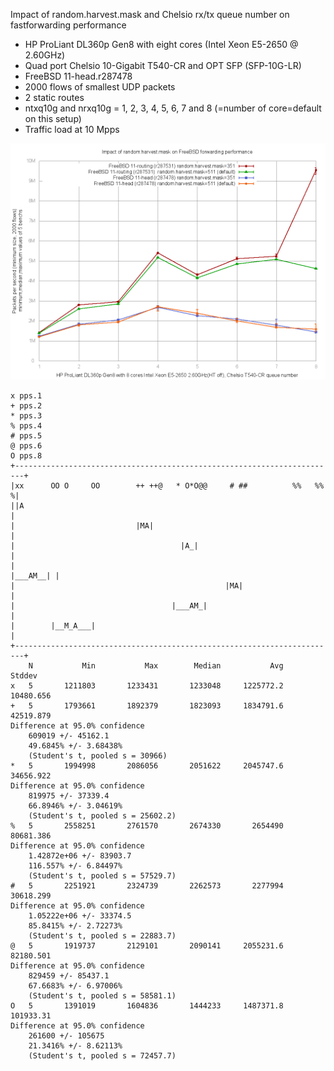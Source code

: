 Impact of random.harvest.mask and Chelsio rx/tx queue number on fastforwarding performance
  - HP ProLiant DL360p Gen8 with eight cores (Intel Xeon E5-2650 @ 2.60GHz)
  - Quad port Chelsio 10-Gigabit T540-CR and OPT SFP (SFP-10G-LR)
  - FreeBSD 11-head.r287478
  - 2000 flows of smallest UDP packets
  - 2 static routes
  - ntxq10g and nrxq10g = 1, 2, 3, 4, 5, 6, 7 and 8 (=number of core=default on this setup)
  - Traffic load at 10 Mpps

![Impact of random.harvest.mask=351 and Chelsio rx/tx queue number on forwarding performance on FreeBSD 11-head.r287478](graph.png)


```
x pps.1
+ pps.2
* pps.3
% pps.4
# pps.5
@ pps.6
O pps.8
+------------------------------------------------------------------------+
|xx      OO O     OO        ++ ++@   * O*O@@     # ##          %%   %%  %|
||A                                                                      |
|                           |MA|                                         |
|                                     |A_|                               |
|                                                              |___AM__| |
|                                               |MA|                     |
|                                   |___AM_|                             |
|        |__M_A___|                                                      |
+------------------------------------------------------------------------+
    N           Min           Max        Median           Avg        Stddev
x   5       1211803       1233431       1233048     1225772.2     10480.656
+   5       1793661       1892379       1823093     1834791.6     42519.879
Difference at 95.0% confidence
	609019 +/- 45162.1
	49.6845% +/- 3.68438%
	(Student's t, pooled s = 30966)
*   5       1994998       2086056       2051622     2045747.6     34656.922
Difference at 95.0% confidence
	819975 +/- 37339.4
	66.8946% +/- 3.04619%
	(Student's t, pooled s = 25602.2)
%   5       2558251       2761570       2674330       2654490     80681.386
Difference at 95.0% confidence
	1.42872e+06 +/- 83903.7
	116.557% +/- 6.84497%
	(Student's t, pooled s = 57529.7)
#   5       2251921       2324739       2262573       2277994     30618.299
Difference at 95.0% confidence
	1.05222e+06 +/- 33374.5
	85.8415% +/- 2.72273%
	(Student's t, pooled s = 22883.7)
@   5       1919737       2129101       2090141     2055231.6     82180.501
Difference at 95.0% confidence
	829459 +/- 85437.1
	67.6683% +/- 6.97006%
	(Student's t, pooled s = 58581.1)
O   5       1391019       1604836       1444233     1487371.8     101933.31
Difference at 95.0% confidence
	261600 +/- 105675
	21.3416% +/- 8.62113%
	(Student's t, pooled s = 72457.7)
```
